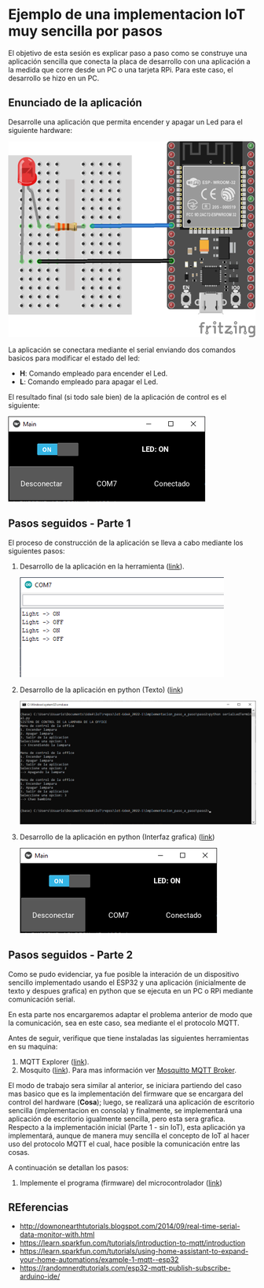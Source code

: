 # Ejemplo de una implementacion IoT muy sencilla por pasos

El objetivo de esta sesión es explicar paso a paso como se construye una aplicación sencilla que conecta la placa de desarrollo con una aplicación a la medida que corre desde un PC o una tarjeta RPi. Para este caso, el desarrollo se hizo en un PC.

## Enunciado de la aplicación

Desarrolle una aplicación que permita encender y apagar un Led para el siguiente hardware:

![hw](hardware_bb.png)

La aplicación se conectara mediante el serial enviando dos comandos basicos para modificar el estado del led:
* **H**: Comando empleado para encender el Led.
* **L**: Comando empleado para apagar el Led.

El resultado final (si todo sale bien) de la aplicación de control es el siguiente:

![interfaz](ui_python.png)

## Pasos seguidos - Parte 1

El proceso de construcción de la aplicación se lleva a cabo mediante los siguientes pasos:
1. Desarrollo de la aplicación en la herramienta ([link](paso1/README.md)).

   ![paso1](paso1/serial_output.png)
2. Desarrollo de la aplicación en python (Texto) ([link](paso2/README.md))

   ![paso2](paso2/app_python.png)
3. Desarrollo de la aplicación en python (Interfaz grafica) ([link](paso3/README.md))
    
    ![paso3](paso3/ui_python.png)

## Pasos seguidos - Parte 2

Como se pudo evidenciar, ya fue posible la interación de un dispositivo sencillo implementado usando el ESP32 y una aplicación (inicialmente de texto y despues grafica) en python que se ejecuta en un PC o RPi mediante comunicación serial. 

En esta parte nos encargaremos adaptar el problema anterior de modo que la comunicación, sea en este caso, sea mediante el el protocolo MQTT. 

Antes de seguir, verifique que tiene instaladas las siguientes herramientas en su maquina:
1. MQTT Explorer ([link](http://mqtt-explorer.com/)).
2. Mosquito ([link](https://mosquitto.org/)). Para mas información ver [Mosquitto MQTT Broker](http://www.steves-internet-guide.com/mosquitto-broker/).

El modo de trabajo sera similar al anterior, se iniciara partiendo del caso mas basico que es la implementación del firmware que se encargara del control del hardware (**Cosa**); luego, se realizará una aplicación de escritorio sencilla (implementacion en consola) y finalmente, se implementará una aplicación de escritorio igualmente sencilla, pero esta sera grafica. Respecto a la implementación inicial (Parte 1 - sin IoT), esta aplicación ya implementará, aunque de manera muy sencilla el concepto de IoT al hacer uso del protocolo MQTT el cual, hace posible la comunicación entre las cosas.

A continuación se detallan los pasos:
1. Implemente el programa (firmware) del microcontrolador ([link](mqtt_paso1/))




## REferencias

* http://downonearthtutorials.blogspot.com/2014/09/real-time-serial-data-monitor-with.html
* https://learn.sparkfun.com/tutorials/introduction-to-mqtt/introduction
* https://learn.sparkfun.com/tutorials/using-home-assistant-to-expand-your-home-automations/example-1-mqtt--esp32
* https://randomnerdtutorials.com/esp32-mqtt-publish-subscribe-arduino-ide/
